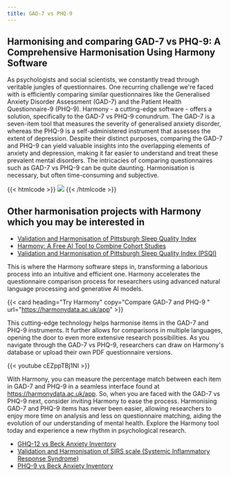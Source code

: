 ```yaml
---
title: GAD-7 vs PHQ-9
---
```


## Harmonising and comparing GAD-7 vs PHQ-9: A Comprehensive Harmonisation Using Harmony Software

As psychologists and social scientists, we constantly tread through veritable jungles of questionnaires. One recurring challenge we're faced with is efficiently comparing similar questionnaires like the Generalised Anxiety Disorder Assessment (GAD-7) and the Patient Health Questionnaire-9 (PHQ-9). Harmony - a cutting-edge software - offers a solution, specifically to the GAD-7 vs PHQ-9 conundrum. The GAD-7 is a seven-item tool that measures the severity of generalised anxiety disorder, whereas the PHQ-9 is a self-administered instrument that assesses the extent of depression. Despite their distinct purposes, comparing the GAD-7 and PHQ-9 can yield valuable insights into the overlapping elements of anxiety and depression, making it far easier to understand and treat these prevalent mental disorders. The intricacies of comparing questionnaires such as GAD-7 vs PHQ-9 can be quite daunting. Harmonisation is necessary, but often time-consuming and subjective.



{{< htmlcode >}}
<img src="/images/gad-7-scanned-min.webp" />
{{< /htmlcode >}}

## Other harmonisation projects with Harmony which you may be interested in

* [Validation and Harmonisation of Pittsburgh Sleep Quality Index](/harmonisation-validation/pittsburgh-sleep-quality-index)
* [Harmony: A Free AI Tool to Combine Cohort Studies](/item-harmonisation/harmony-a-free-ai-tool-to-combine-cohort-studies)
* [Validation and Harmonisation of Pittsburgh Sleep Quality Index (PSQI)](/harmonisation-validation/pittsburgh-sleep-quality-index-psqi)



This is where the Harmony software steps in, transforming a laborious process into an intuitive and efficient one. Harmony accelerates the questionnaire comparison process for researchers using advanced natural language processing and generative AI models.

{{< card heading="Try Harmony" copy="Compare GAD-7 and PHQ-9 " url="https://harmonydata.ac.uk/app" >}}




This cutting-edge technology helps harmonise items in the GAD-7 and PHQ-9 instruments. It further allows for comparisons in multiple languages, opening the door to even more extensive research possibilities. As you navigate through the GAD-7 vs PHQ-9, researchers can draw on Harmony's database or upload their own PDF questionnaire versions.

{{< youtube cEZppTBj1NI >}}

With Harmony, you can measure the percentage match between each item in GAD-7 and PHQ-9 in a seamless interface found at https://harmonydata.ac.uk/app. So, when you are faced with the GAD-7 vs PHQ-9 next, consider inviting Harmony to ease the process. Harmonising GAD-7 and PHQ-9 items has never been easier, allowing researchers to enjoy more time on analysis and less on questionnaire matching, aiding the evolution of our understanding of mental health. Explore the Harmony tool today and experience a new rhythm in psychological research.




* [GHQ-12 vs Beck Anxiety Inventory](/ghq-12-vs-beck-anxiety-inventory)
* [Validation and Harmonisation of SIRS scale (Systemic Inflammatory Response Syndrome)](/harmonisation-validation/sirs-scale-systemic-inflammatory-response-syndrome)
* [PHQ-9 vs Beck Anxiety Inventory](/phq-9-vs-beck-anxiety-inventory)